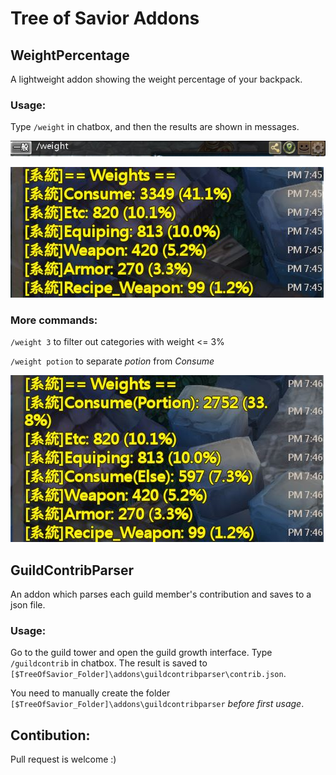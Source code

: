# Tree of Savior Addons

## WeightPercentage

A lightweight addon showing the weight percentage of your backpack.

### Usage:
Type `/weight` in chatbox, and then the results are shown in messages.

![type `/weight` in chatbox](https://github.com/hiiwave/TosAddon-weightpercentage/blob/master/demo/command.JPG)

![result image](https://github.com/hiiwave/TosAddon-weightpercentage/blob/master/demo/output1.JPG)

### More commands:
`/weight 3` to filter out categories with weight <= 3%

`/weight potion` to separate *potion* from *Consume*

![result](https://github.com/hiiwave/TosAddon-weightpercentage/blob/master/demo/output2.JPG)



## GuildContribParser

An addon which parses each guild member's contribution and saves to a json file.


### Usage:
Go to the guild tower and open the guild growth interface. Type `/guildcontrib` in chatbox. The result is saved to `[$TreeOfSavior_Folder]\addons\guildcontribparser\contrib.json`.

You need to manually create the folder `[$TreeOfSavior_Folder]\addons\guildcontribparser` *before first usage*.



## Contibution:
Pull request is welcome :)
